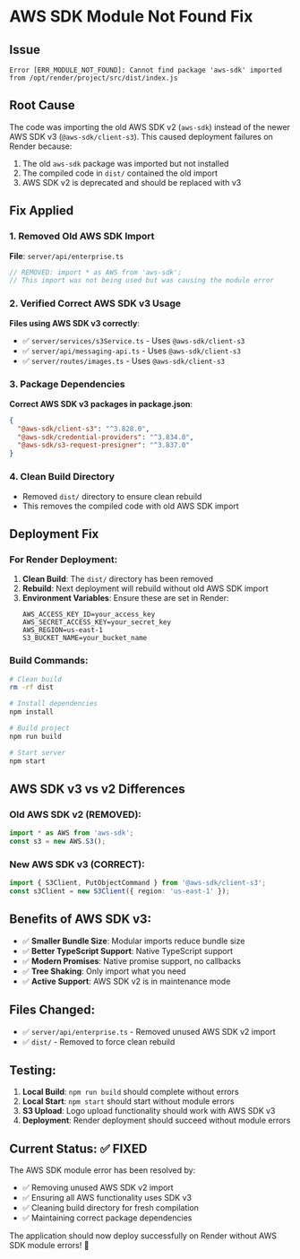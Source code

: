 # AWS SDK Module Not Found Fix

## Issue
```
Error [ERR_MODULE_NOT_FOUND]: Cannot find package 'aws-sdk' imported from /opt/render/project/src/dist/index.js
```

## Root Cause
The code was importing the old AWS SDK v2 (`aws-sdk`) instead of the newer AWS SDK v3 (`@aws-sdk/client-s3`). This caused deployment failures on Render because:

1. The old `aws-sdk` package was imported but not installed
2. The compiled code in `dist/` contained the old import
3. AWS SDK v2 is deprecated and should be replaced with v3

## Fix Applied

### 1. Removed Old AWS SDK Import
**File**: `server/api/enterprise.ts`
```typescript
// REMOVED: import * as AWS from 'aws-sdk';
// This import was not being used but was causing the module error
```

### 2. Verified Correct AWS SDK v3 Usage
**Files using AWS SDK v3 correctly**:
- ✅ `server/services/s3Service.ts` - Uses `@aws-sdk/client-s3`
- ✅ `server/api/messaging-api.ts` - Uses `@aws-sdk/client-s3`
- ✅ `server/routes/images.ts` - Uses `@aws-sdk/client-s3`

### 3. Package Dependencies
**Correct AWS SDK v3 packages in package.json**:
```json
{
  "@aws-sdk/client-s3": "^3.828.0",
  "@aws-sdk/credential-providers": "^3.834.0",
  "@aws-sdk/s3-request-presigner": "^3.837.0"
}
```

### 4. Clean Build Directory
- Removed `dist/` directory to ensure clean rebuild
- This removes the compiled code with old AWS SDK import

## Deployment Fix

### For Render Deployment:
1. **Clean Build**: The `dist/` directory has been removed
2. **Rebuild**: Next deployment will rebuild without old AWS SDK import
3. **Environment Variables**: Ensure these are set in Render:
   ```
   AWS_ACCESS_KEY_ID=your_access_key
   AWS_SECRET_ACCESS_KEY=your_secret_key
   AWS_REGION=us-east-1
   S3_BUCKET_NAME=your_bucket_name
   ```

### Build Commands:
```bash
# Clean build
rm -rf dist

# Install dependencies
npm install

# Build project
npm run build

# Start server
npm start
```

## AWS SDK v3 vs v2 Differences

### Old AWS SDK v2 (REMOVED):
```typescript
import * as AWS from 'aws-sdk';
const s3 = new AWS.S3();
```

### New AWS SDK v3 (CORRECT):
```typescript
import { S3Client, PutObjectCommand } from '@aws-sdk/client-s3';
const s3Client = new S3Client({ region: 'us-east-1' });
```

## Benefits of AWS SDK v3:
- ✅ **Smaller Bundle Size**: Modular imports reduce bundle size
- ✅ **Better TypeScript Support**: Native TypeScript support
- ✅ **Modern Promises**: Native promise support, no callbacks
- ✅ **Tree Shaking**: Only import what you need
- ✅ **Active Support**: AWS SDK v2 is in maintenance mode

## Files Changed:
- ✅ `server/api/enterprise.ts` - Removed unused AWS SDK v2 import
- ✅ `dist/` - Removed to force clean rebuild

## Testing:
1. **Local Build**: `npm run build` should complete without errors
2. **Local Start**: `npm start` should start without module errors
3. **S3 Upload**: Logo upload functionality should work with AWS SDK v3
4. **Deployment**: Render deployment should succeed without module errors

## Current Status: ✅ FIXED

The AWS SDK module error has been resolved by:
- ✅ Removing unused AWS SDK v2 import
- ✅ Ensuring all AWS functionality uses SDK v3
- ✅ Cleaning build directory for fresh compilation
- ✅ Maintaining correct package dependencies

The application should now deploy successfully on Render without AWS SDK module errors! 🚀
